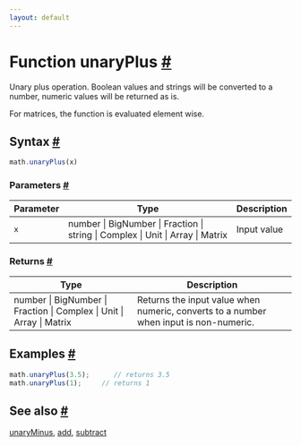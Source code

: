 ```yaml
---
layout: default
---
```


<h1 id="function-unaryplus">Function unaryPlus <a href="#function-unaryplus" title="Permalink">#</a></h1>

Unary plus operation.
Boolean values and strings will be converted to a number, numeric values will be returned as is.

For matrices, the function is evaluated element wise.


<h2 id="syntax">Syntax <a href="#syntax" title="Permalink">#</a></h2>

```js
math.unaryPlus(x)
```

<h3 id="parameters">Parameters <a href="#parameters" title="Permalink">#</a></h3>

Parameter | Type | Description
--------- | ---- | -----------
`x` | number &#124; BigNumber &#124; Fraction &#124; string &#124; Complex &#124; Unit &#124; Array &#124; Matrix |  Input value

<h3 id="returns">Returns <a href="#returns" title="Permalink">#</a></h3>

Type | Description
---- | -----------
number &#124; BigNumber &#124; Fraction &#124; Complex &#124; Unit &#124; Array &#124; Matrix |  Returns the input value when numeric, converts to a number when input is non-numeric.


<h2 id="examples">Examples <a href="#examples" title="Permalink">#</a></h2>

```js
math.unaryPlus(3.5);      // returns 3.5
math.unaryPlus(1);     // returns 1
```


<h2 id="see-also">See also <a href="#see-also" title="Permalink">#</a></h2>

[unaryMinus](unaryMinus.html),
[add](add.html),
[subtract](subtract.html)


<!-- Note: This file is automatically generated from source code comments. Changes made in this file will be overridden. -->
